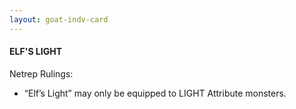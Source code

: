 ```yaml
---
layout: goat-indv-card
---
```


#### ELF'S LIGHT

Netrep Rulings:

*   “Elf’s Light” may only be equipped to LIGHT Attribute monsters.
